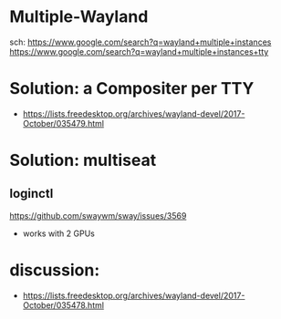 # Multiple-Wayland
sch: https://www.google.com/search?q=wayland+multiple+instances https://www.google.com/search?q=wayland+multiple+instances+tty

# Solution: a Compositer per TTY
- https://lists.freedesktop.org/archives/wayland-devel/2017-October/035479.html

# Solution: multiseat
## loginctl
https://github.com/swaywm/sway/issues/3569
- works with 2 GPUs


# discussion:
- https://lists.freedesktop.org/archives/wayland-devel/2017-October/035478.html
